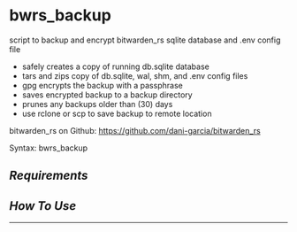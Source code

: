 # bwrs_backup
script to backup and encrypt bitwarden_rs sqlite database and .env config file

* safely creates a copy of running db.sqlite database
* tars and zips copy of db.sqlite, wal, shm, and .env config files
* gpg encrypts the backup with a passphrase
* saves encrypted backup to a backup directory
* prunes any backups older than (30) days
* use rclone or scp to save backup to remote location

bitwarden_rs on Github: https://github.com/dani-garcia/bitwarden_rs

Syntax:
   bwrs_backup

## ***Requirements***

## ***How To Use***

---

```

```
